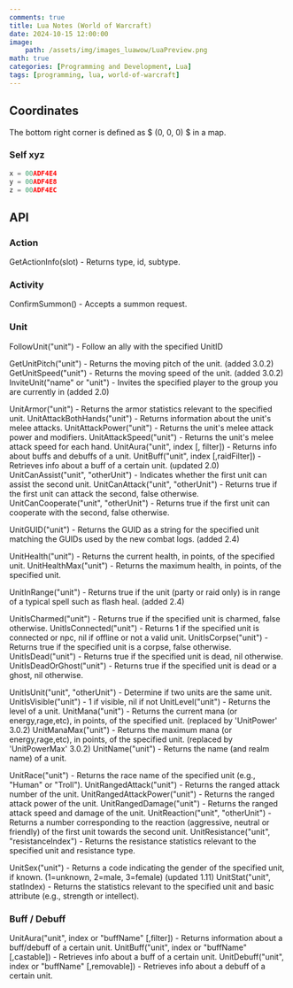 ```yaml
---
comments: true
title: Lua Notes (World of Warcraft)
date: 2024-10-15 12:00:00
image:
    path: /assets/img/images_luawow/LuaPreview.png
math: true
categories: [Programming and Development, Lua]
tags: [programming, lua, world-of-warcraft]
---
```


## Coordinates

The bottom right corner is defined as $ (0, 0, 0) $ in a map.

### Self xyz
```python
x = 00ADF4E4
y = 00ADF4E8
z = 00ADF4EC
```

## API

### Action

GetActionInfo(slot) - Returns type, id, subtype.

### Activity

ConfirmSummon() - Accepts a summon request.

### Unit

FollowUnit("unit") - Follow an ally with the specified UnitID

GetUnitPitch("unit") - Returns the moving pitch of the unit. (added 3.0.2)
GetUnitSpeed("unit") - Returns the moving speed of the unit. (added 3.0.2)
InviteUnit("name" or "unit") - Invites the specified player to the group you are currently in (added 2.0)

UnitArmor("unit") - Returns the armor statistics relevant to the specified unit.
UnitAttackBothHands("unit") - Returns information about the unit's melee attacks.
UnitAttackPower("unit") - Returns the unit's melee attack power and modifiers.
UnitAttackSpeed("unit") - Returns the unit's melee attack speed for each hand.
UnitAura("unit", index [, filter]) - Returns info about buffs and debuffs of a unit.
UnitBuff("unit", index [,raidFilter]) - Retrieves info about a buff of a certain unit. (updated 2.0)
UnitCanAssist("unit", "otherUnit") - Indicates whether the first unit can assist the second unit.
UnitCanAttack("unit", "otherUnit") - Returns true if the first unit can attack the second, false otherwise.
UnitCanCooperate("unit", "otherUnit") - Returns true if the first unit can cooperate with the second, false otherwise.

UnitGUID("unit") - Returns the GUID as a string for the specified unit matching the GUIDs used by the new combat logs. (added 2.4)

UnitHealth("unit") - Returns the current health, in points, of the specified unit.
UnitHealthMax("unit") - Returns the maximum health, in points, of the specified unit.

UnitInRange("unit") - Returns true if the unit (party or raid only) is in range of a typical spell such as flash heal. (added 2.4)

UnitIsCharmed("unit") - Returns true if the specified unit is charmed, false otherwise.
UnitIsConnected("unit") - Returns 1 if the specified unit is connected or npc, nil if offline or not a valid unit.
UnitIsCorpse("unit") - Returns true if the specified unit is a corpse, false otherwise.
UnitIsDead("unit") - Returns true if the specified unit is dead, nil otherwise.
UnitIsDeadOrGhost("unit") - Returns true if the specified unit is dead or a ghost, nil otherwise.

UnitIsUnit("unit", "otherUnit") - Determine if two units are the same unit.
UnitIsVisible("unit") - 1 if visible, nil if not
UnitLevel("unit") - Returns the level of a unit.
UnitMana("unit") - Returns the current mana (or energy,rage,etc), in points, of the specified unit. (replaced by 'UnitPower' 3.0.2)
UnitManaMax("unit") - Returns the maximum mana (or energy,rage,etc), in points, of the specified unit. (replaced by 'UnitPowerMax' 3.0.2)
UnitName("unit") - Returns the name (and realm name) of a unit.

UnitRace("unit") - Returns the race name of the specified unit (e.g., "Human" or "Troll").
UnitRangedAttack("unit") - Returns the ranged attack number of the unit.
UnitRangedAttackPower("unit") - Returns the ranged attack power of the unit.
UnitRangedDamage("unit") - Returns the ranged attack speed and damage of the unit.
UnitReaction("unit", "otherUnit") - Returns a number corresponding to the reaction (aggressive, neutral or friendly) of the first unit towards the second unit.
UnitResistance("unit", "resistanceIndex") - Returns the resistance statistics relevant to the specified unit and resistance type.

UnitSex("unit") - Returns a code indicating the gender of the specified unit, if known. (1=unknown, 2=male, 3=female) (updated 1.11)
UnitStat("unit", statIndex) - Returns the statistics relevant to the specified unit and basic attribute (e.g., strength or intellect).

### Buff / Debuff

UnitAura("unit", index or "buffName" [,filter]) - Returns information about a buff/debuff of a certain unit.
UnitBuff("unit", index or "buffName" [,castable]) - Retrieves info about a buff of a certain unit.
UnitDebuff("unit", index or "buffName" [,removable]) - Retrieves info about a debuff of a certain unit.

